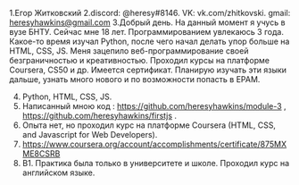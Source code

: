 1.Егор Житковский 
2.discord: @heresy#8146. VK: vk.com/zhitkovski. gmail: heresyhawkins@gmail.com
3.Добрый день. На данный момент я учусь в вузе БНТУ. Сейчас мне 18 лет. Программированием увлекаюсь 3 года. Какое-то время изучал Python, после чего начал делать упор больше на HTML,
CSS, JS. Меня зацепило веб-программирование своей безграничностью и креативностью. Проходил курсы на платформе Coursera, CS50 и др. Имеется сертификат.
Планирую изучать эти языки дальше, узнать много нового и по возможности попасть в EPAM.

4. Python, HTML, CSS, JS.
5. Написанный мною код : https://github.com/heresyhawkins/module-3 , https://github.com/heresyhawkins/firstjs . 
6. Опыта нет, но проходил курс на платформе Coursera (HTML, CSS, and Javascript for Web Developers).
7. https://www.coursera.org/account/accomplishments/certificate/875MXME8CSRB
8. B1. Практика была только в университете и школе. Проходил курс на английском языке.
